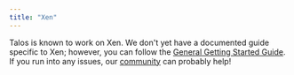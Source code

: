 ```yaml
---
title: "Xen"
---
```


Talos is known to work on Xen. We don't yet have a documented guide specific to Xen; however, you can follow the [General Getting Started Guide](../../introduction/getting-started).
If you run into any issues, our [community](https://slack.dev.talos-systems.io/) can probably help! 
